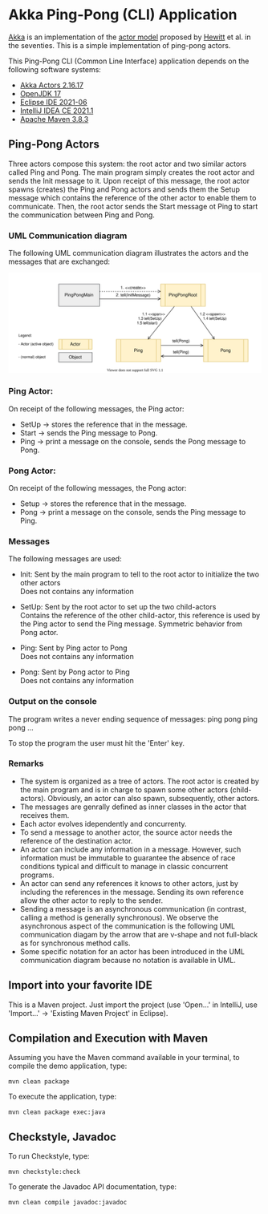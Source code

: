# Akka Ping-Pong (CLI) Application

[Akka](https://akka.io/docs) is an implementation of the
[actor model](https://en.wikipedia.org/wiki/Actor_model)
proposed by
[Hewitt](https://de.wikipedia.org/wiki/Carl_Hewitt)
 et al. in the seventies. This is a simple implementation of
ping-pong actors.

This Ping-Pong CLI (Common Line Interface) application depends on the following software systems:

- [Akka Actors 2.16.17](https://akka.io)
- [OpenJDK 17](https://jdk.java.net/17/)
- [Eclipse IDE 2021-06](https://www.eclipse.org/eclipseide/)
- [IntelliJ IDEA CE 2021.1](https://www.jetbrains.com/de-de/idea/)
- [Apache Maven 3.8.3](https://maven.apache.org/)


## Ping-Pong Actors

Three actors compose this system: the root actor and two similar actors called Ping and Pong. The main program simply creates the root actor and sends the Init message to it.  Upon receipt of this message, the root actor spawns (creates) the Ping and Pong actors and sends them the Setup message which contains the reference of the other actor to enable them to communicate.
Then, the root actor sends the Start message ot Ping to start the communication between Ping and Pong.


### UML Communication diagram

The following UML communication diagram illustrates the actors and the messages that are exchanged:

![Ping-Pong Actor System](img/ping-pong-actor-system.svg)


### Ping Actor:

On receipt of the following messages, the Ping actor:

- SetUp &rarr; stores the reference that in the message.
- Start &rarr; sends the Ping message to Pong.
- Ping  &rarr; print a message on the console, sends the Pong message to Pong.


### Pong Actor:

On receipt of the following messages, the Pong actor:

- Setup &rarr; stores the reference that in the message.
- Pong  &rarr; print a message on the console, sends the Ping message to Ping.


### Messages

The following messages are used:

- Init: Sent by the main program to tell to the root actor to initialize the two other actors <br>
        Does not contains any information
		
- SetUp: Sent by the root actor to set up the two child-actors<br>
	     Contains the reference of the other child-actor, this reference is used by the Ping actor
	     to send the Ping message. Symmetric behavior from Pong actor.
		
- Ping: Sent by Ping actor to Pong<br>
        Does not contains any information
			   
- Pong: Sent by Pong actor to Ping<br>
        Does not contains any information


### Output on the console

The program writes a never ending sequence of messages: ping pong ping pong ...

To stop the program the user must hit the 'Enter' key.


### Remarks

- The system is organized as a tree of actors. The root actor is created by the main program and
is in charge to spawn some other actors (child-actors).  Obviously, an actor can also spawn, subsequently, other actors.
- The messages are genrally defined as inner classes in the actor that receives them.
- Each actor evolves idependently and concurrenty.
- To send a message to another actor, the source actor needs the reference of the destination actor.
- An actor can include any information in a message.  However, such information must be immutable to guarantee  the absence of race conditions typical and difficult to manage in classic concurrent programs.
- An actor can send any references it knows to other actors, just by including the references in the message.  Sending its own reference allow the other actor to reply to the sender.
- Sending a message is an asynchronous communication (in contrast, calling a method is generally synchronous).  We observe the asynchronous aspect of the communication is the following UML communication diagam by the arrow that are v-shape and not full-black as for synchronous method calls.
- Some specific notation for an actor has been introduced in the UML communication diagram because no notation is available in UML.


## Import into your favorite IDE

This is a Maven project. Just import the project (use 'Open...' in IntelliJ,
use 'Import...' -> 'Existing Maven Project' in Eclipse).


## Compilation and Execution with Maven

Assuming you have the Maven command available in your terminal,
to compile the demo application, type:

```console
mvn clean package
```

To execute the application, type:

```console
mvn clean package exec:java
```


## Checkstyle, Javadoc

To run Checkstyle, type:

```console
mvn checkstyle:check
```

To generate the Javadoc API documentation, type:

```console
mvn clean compile javadoc:javadoc
```

